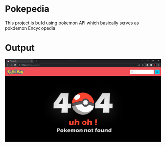 # Pokepedia
This project is build using pokemon API which basically serves as pokdemon Encyclopedia

# Output
![alt text](https://github.com/siddyamgond/Pokedex/blob/main/img/ss.png?raw=true)
